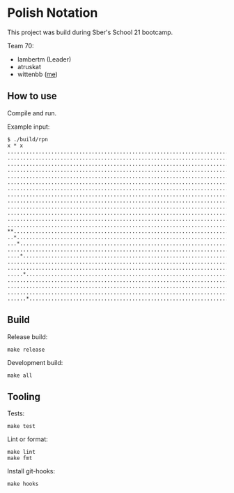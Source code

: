 # Polish Notation

This project was build during Sber's School 21 bootcamp.

Team 70: 
  - lambertm (Leader)
  - atruskat
  - wittenbb ([me](https://github.com/gr3yknigh1))

## How to use

Compile and run.

Example input:

```shell
$ ./build/rpn
x * x
................................................................................
................................................................................
................................................................................
................................................................................
................................................................................
................................................................................
................................................................................
................................................................................
................................................................................
................................................................................
................................................................................
................................................................................
................................................................................
**..............................................................................
..*.............................................................................
...*............................................................................
................................................................................
....*...........................................................................
................................................................................
................................................................................
.....*..........................................................................
................................................................................
................................................................................
................................................................................
......*.........................................................................
```

## Build

Release build:

```shell
make release
```

Development build:

```shell
make all
```

## Tooling

Tests:

```shell
make test
```

Lint or format:

```shell
make lint
make fmt
```

Install git-hooks:

```shell
make hooks
```